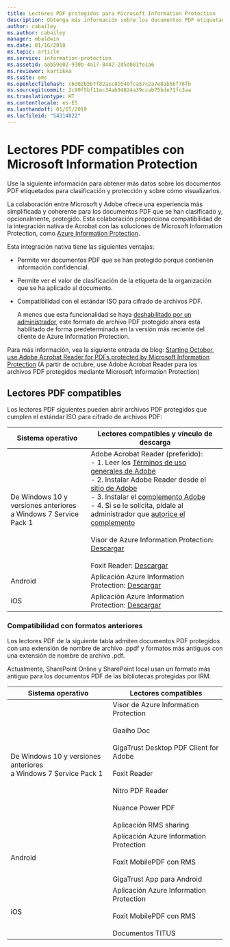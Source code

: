 ```yaml
---
title: Lectores PDF protegidos para Microsoft Information Protection
description: Obtenga más información sobre los documentos PDF etiquetados para clasificación y protección y sobre cómo visualizarlos.
author: cabailey
ms.author: cabailey
manager: mbaldwin
ms.date: 01/16/2018
ms.topic: article
ms.service: information-protection
ms.assetid: aab59e02-930b-4a17-8442-2d5d081fe1a6
ms.reviewer: kartikka
ms.suite: ems
ms.openlocfilehash: c6d02b5b7f82acc8b540fca57c2a7e8ab56f76fb
ms.sourcegitcommit: 2c90f5bf11ec34ab94824a39ccab75bde71fc3aa
ms.translationtype: HT
ms.contentlocale: es-ES
ms.lasthandoff: 01/15/2019
ms.locfileid: "54314822"
---
```

# <a name="supported-pdf-readers-for-microsoft-information-protection"></a>Lectores PDF compatibles con Microsoft Information Protection

Use la siguiente información para obtener más datos sobre los documentos PDF etiquetados para clasificación y protección y sobre cómo visualizarlos.

La colaboración entre Microsoft y Adobe ofrece una experiencia más simplificada y coherente para los documentos PDF que se han clasificado y, opcionalmente, protegido. Esta colaboración proporciona compatibilidad de la integración nativa de Acrobat con las soluciones de Microsoft Information Protection, como [Azure Information Protection](../what-is-information-protection.md). 

Esta integración nativa tiene las siguientes ventajas:

- Permite ver documentos PDF que se han protegido porque contienen información confidencial.

- Permite ver el valor de clasificación de la etiqueta de la organización que se ha aplicado al documento.

- Compatibilidad con el estándar ISO para cifrado de archivos PDF.
    
    A menos que esta funcionalidad se haya [deshabilitado por un administrador](client-admin-guide-customizations.md#dont-protect-pdf-files-by-using-the-iso-standard-for-pdf-encryption), este formato de archivo PDF protegido ahora está habilitado de forma predeterminada en la versión más reciente del cliente de Azure Information Protection.

Para más información, vea la siguiente entrada de blog: [Starting October, use Adobe Acrobat Reader for PDFs protected by Microsoft Information Protection](https://techcommunity.microsoft.com/t5/Azure-Information-Protection/Starting-October-use-Adobe-Acrobat-Reader-for-PDFs-protected-by/ba-p/262738) (A partir de octubre, use Adobe Acrobat Reader para los archivos PDF protegidos mediante Microsoft Information Protection)

## <a name="supported-pdf-readers"></a>Lectores PDF compatibles

Los lectores PDF siguientes pueden abrir archivos PDF protegidos que cumplen el estándar ISO para cifrado de archivos PDF:

|Sistema operativo|Lectores compatibles y vínculo de descarga|
|----------------|-----------------------------------|
|De Windows 10 y versiones anteriores<br />a Windows 7 Service Pack 1|Adobe Acrobat Reader (preferido):<br />-  1. Leer los [Términos de uso generales de Adobe](https://www.adobe.com/legal/terms.html) <br />- 2. Instalar Adobe Reader desde el [sitio de Adobe](https://www.adobe.com/)<br />- 3. Instalar el [complemento Adobe](https://go.microsoft.com/fwlink/?linkid=2050049)<br />- 4. Si se le solicita, pídale al administrador que [autorice el complemento](https://techcommunity.microsoft.com/t5/Azure-Information-Protection/General-Availability-of-Adobe-Acrobat-Reader-integration-with/ba-p/298396) <br /><br /> Visor de Azure Information Protection: [Descargar](https://go.microsoft.com/fwlink/?linkid=838993)<br /><br />Foxit Reader: [Descargar](https://www.foxitsoftware.com/pdf-reader/)|
|Android|Aplicación Azure Information Protection: [Descargar](https://go.microsoft.com/fwlink/?LinkId=325340)|
|iOS|Aplicación Azure Information Protection: [Descargar](https://go.microsoft.com/fwlink/?LinkId=325338)|

### <a name="support-for-previous-formats"></a>Compatibilidad con formatos anteriores

Los lectores PDF de la siguiente tabla admiten documentos PDF protegidos con una extensión de nombre de archivo .ppdf y formatos más antiguos con una extensión de nombre de archivo .pdf.

Actualmente, SharePoint Online y SharePoint local usan un formato más antiguo para los documentos PDF de las bibliotecas protegidas por IRM.


|Sistema operativo|Lectores compatibles|
|----------------|-----------------------------------|
|De Windows 10 y versiones anteriores<br />a Windows 7 Service Pack 1|Visor de Azure Information Protection<br /><br />Gaaiho Doc<br /><br />GigaTrust Desktop PDF Client for Adobe<br /><br />Foxit Reader<br /><br />Nitro PDF Reader<br /><br /> Nuance Power PDF<br /><br />Aplicación RMS sharing|
|Android|Aplicación Azure Information Protection<br /><br />Foxit MobilePDF con RMS<br /><br />GigaTrust App para Android|
|iOS|Aplicación Azure Information Protection<br /><br />Foxit MobilePDF con RMS<br /><br />Documentos TITUS|
